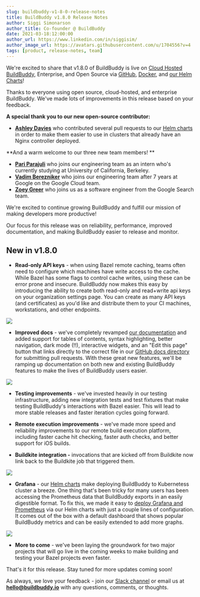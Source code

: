 ```yaml
---
slug: buildbuddy-v1-8-0-release-notes
title: BuildBuddy v1.8.0 Release Notes
author: Siggi Simonarson
author_title: Co-founder @ BuildBuddy
date: 2021-03-18:12:00:00
author_url: https://www.linkedin.com/in/siggisim/
author_image_url: https://avatars.githubusercontent.com/u/1704556?v=4
tags: [product, release-notes, team]
---
```


We're excited to share that v1.8.0 of BuildBuddy is live on [Cloud Hosted BuildBuddy](https://app.buildbuddy.io/), Enterprise, and Open Source via [GitHub](https://github.com/buildbuddy-io/buildbuddy), [Docker](https://github.com/buildbuddy-io/buildbuddy/blob/master/docs/on-prem.md#docker-image), and [our Helm Charts](https://github.com/buildbuddy-io/buildbuddy-helm)!

Thanks to everyone using open source, cloud-hosted, and enterprise BuildBuddy. We've made lots of improvements in this release based on your feedback.

**A special thank you to our new open-source contributor:**

-   [**Ashley Davies**](https://github.com/ashleydavies) who contributed several pull requests to our [Helm charts](https://github.com/buildbuddy-io/buildbuddy-helm/) in order to make them easier to use in clusters that already have an Nginx controller deployed.

**And a warm welcome to our three new team members! **

-   [**Pari Parajuli**](https://www.linkedin.com/in/pari-parajuli/) who joins our engineering team as an intern who's currently studying at University of California, Berkeley.
-   [**Vadim Berezniker**](https://www.linkedin.com/in/vadimberezniker/) who joins our engineering team after 7 years at Google on the Google Cloud team. 
-   [**Zoey Greer**](https://www.linkedin.com/in/zoey-greer/) who joins us as a software engineer from the Google Search team.

We're excited to continue growing BuildBuddy and fulfill our mission of making developers more productive!

Our focus for this release was on reliability, performance, improved documentation, and making BuildBuddy easier to release and monitor.

**New in v1.8.0**
-----------------

-   **Read-only API keys** - when using Bazel remote caching, teams often need to configure which machines have write access to the cache. While Bazel has some flags to control cache writes, using these can be error prone and insecure. BuildBuddy now makes this easy by introducing the ability to create both read-only and read+write api keys on your organization settings page. You can create as many API keys (and certificates) as you'd like and distribute them to your CI machines, workstations, and other endpoints.

![](https://uploads-ssl.webflow.com/5eeba6a6c5230ea3d1a60d83/60529f08fe396cda68cb1499_Screen%20Shot%202021-03-17%20at%205.29.09%20PM.png)

-   **Improved docs** - we've completely revamped [our documentation](https://docs.buildbuddy.io/) and added support for tables of contents, syntax highlighting, better navigation, dark mode (!!), interactive widgets, and an "Edit this page" button that links directly to the correct file in our [GitHub docs directory](https://github.com/buildbuddy-io/buildbuddy/tree/master/docs) for submitting pull requests. With these great new features, we'll be ramping up documentation on both new and existing BuildBuddy features to make the lives of BuildBuddy users easier.

![](https://uploads-ssl.webflow.com/5eeba6a6c5230ea3d1a60d83/60529f3ecbd5bf1d4ccb635b_Screen%20Shot%202021-03-17%20at%205.30.45%20PM.png)

-   **Testing improvements** - we've invested heavily in our testing infrastructure, adding new integration tests and test fixtures that make testing BuildBuddy's interactions with Bazel easier. This will lead to more stable releases and faster iteration cycles going forward.

-   **Remote execution improvements** - we've made more speed and reliability improvements to our remote build execution platform, including faster cache hit checking, faster auth checks, and better support for iOS builds.

-   **Buildkite integration -** invocations that are kicked off from Buildkite now link back to the Buildkite job that triggered them.

![](https://uploads-ssl.webflow.com/5eeba6a6c5230ea3d1a60d83/6052a05f32acfea7cc471cbb_Screen%20Shot%202021-03-17%20at%205.35.16%20PM.png)

-   **Grafana** - our [Helm charts](https://github.com/buildbuddy-io/buildbuddy-helm) make deploying BuildBuddy to Kubernetess cluster a breeze. One thing that's been tricky for many users has been accessing the Prometheus data that BuildBuddy exports in an easily digestible format. To fix this, we made it easy to [deploy Grafana and Prometheus](https://github.com/buildbuddy-io/buildbuddy-helm/tree/master/charts/buildbuddy-enterprise#example-with-prometheus--grafana) via our Helm charts with just a couple lines of configuration. It comes out of the box with a default dashboard that shows popular BuildBuddy metrics and can be easily extended to add more graphs.

![](https://uploads-ssl.webflow.com/5eeba6a6c5230ea3d1a60d83/6052a1f479e3910be45d5c1f_Screen%20Shot%202021-03-17%20at%205.42.10%20PM.png)

-   **More to come** - we've been laying the groundwork for two major projects that will go live in the coming weeks to make building and testing your Bazel projects even faster.

That's it for this release. Stay tuned for more updates coming soon!

As always, we love your feedback - join our [Slack channel](https://slack.buildbuddy.io) or email us at **hello@buildbuddy.io** with any questions, comments, or thoughts.